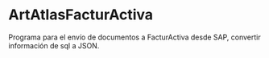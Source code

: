 # ArtAtlasFacturActiva
Programa para el envío de documentos a FacturActiva desde SAP, convertir información de sql a JSON.
